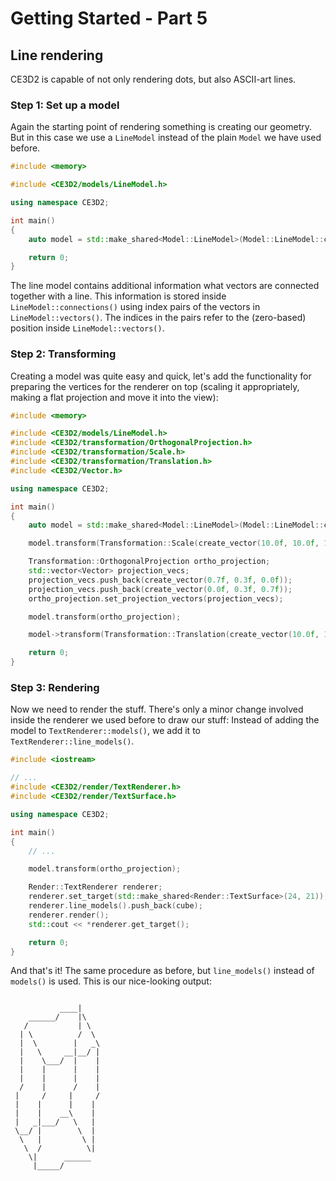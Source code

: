 # Getting Started - Part 5

## Line rendering

CE3D2 is capable of not only rendering dots, but also ASCII-art lines.

### Step 1: Set up a model

Again the starting point of rendering something is creating our geometry. But
in this case we use a `LineModel` instead of the plain `Model` we have used
before.

```cpp
#include <memory>

#include <CE3D2/models/LineModel.h>

using namespace CE3D2;

int main()
{
    auto model = std::make_shared<Model::LineModel>(Model::LineModel::cube());

    return 0;
}
```

The line model contains additional information what vectors are connected
together with a line. This information is stored inside
`LineModel::connections()` using index pairs of the vectors in
`LineModel::vectors()`. The indices in the pairs refer to the (zero-based)
position inside `LineModel::vectors()`.

### Step 2: Transforming

Creating a model was quite easy and quick, let's add the functionality for
preparing the vertices for the renderer on top (scaling it appropriately, making
a flat projection and move it into the view):

```cpp
#include <memory>

#include <CE3D2/models/LineModel.h>
#include <CE3D2/transformation/OrthogonalProjection.h>
#include <CE3D2/transformation/Scale.h>
#include <CE3D2/transformation/Translation.h>
#include <CE3D2/Vector.h>

using namespace CE3D2;

int main()
{
    auto model = std::make_shared<Model::LineModel>(Model::LineModel::cube());

    model.transform(Transformation::Scale(create_vector(10.0f, 10.0f, 10.0f)));

    Transformation::OrthogonalProjection ortho_projection;
    std::vector<Vector> projection_vecs;
    projection_vecs.push_back(create_vector(0.7f, 0.3f, 0.0f));
    projection_vecs.push_back(create_vector(0.0f, 0.3f, 0.7f));
    ortho_projection.set_projection_vectors(projection_vecs);

    model.transform(ortho_projection);

    model->transform(Transformation::Translation(create_vector(10.0f, 10.0f)));

    return 0;
}
```

### Step 3: Rendering

Now we need to render the stuff. There's only a minor change involved inside the
renderer we used before to draw our stuff: Instead of adding the model to
`TextRenderer::models()`, we add it to `TextRenderer::line_models()`.

```cpp
#include <iostream>

// ...
#include <CE3D2/render/TextRenderer.h>
#include <CE3D2/render/TextSurface.h>

using namespace CE3D2;

int main()
{
    // ...

    model.transform(ortho_projection);

    Render::TextRenderer renderer;
    renderer.set_target(std::make_shared<Render::TextSurface>(24, 21));
    renderer.line_models().push_back(cube);
    renderer.render();
    std::cout << *renderer.get_target();

    return 0;
}
```

And that's it! The same procedure as before, but `line_models()` instead of
`models()` is used. This is our nice-looking output:

```

           ____|
    ______/    |\
   /           | \
  | \          /  \
  |  \        |   _\
  |   \     __|__/ |
  |    \___/  |    |
  |    |      |    |
  |    |      |    |
  /    |      /    |
 |     /     |     /
 |    |      |    |
 |    |    __\    |
 |   _|___/   \   |
 \__/ |        \  |
  \   |         \ |
   \  /          \|
    \|      ______
     |_____/


```
